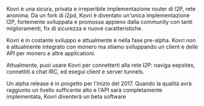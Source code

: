 Kovri è una sicura, privata e irreperibile implementazione router di I2P, rete anonima. Da un fork di i2pd, Kovri è diventato un'unica implementazione I2P, fortemente sviluppata e promossa appieno dalla community con tanti miglioramenti, fix di sicurezza e nuove caratteristiche.

Kovri è in costante sviluppo e attualmente è nella fase pre-alpha. Kovri non è attualmente integrato con monero ma stiamo sviluppando un client e delle API per monero e altre applicationi.

Attualmente, puoi usare Kovri per connetterti alla rete I2P: naviga eepsites, connettiti a chat IRC, ed esegui client e server tunnels.

Un alpha release è in progetto per l'inizio del 2017. Quando la qualità avrà raggiunto un livello sufficente alto e l'API sarà completamente implementata, Kovri diventerà un beta software


